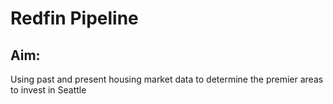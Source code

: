 # Redfin Pipeline

## Aim: 

Using past and present housing market data to determine the premier areas to invest in Seattle


